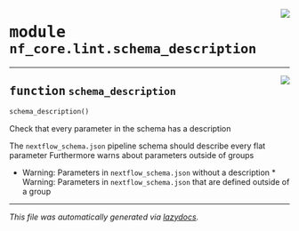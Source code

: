 <!-- markdownlint-disable -->

<a href="../../nf_core/lint/schema_description.py#L0"><img align="right" style="float:right;" src="https://img.shields.io/badge/-source-cccccc?style=flat-square"></a>

# <kbd>module</kbd> `nf_core.lint.schema_description`





---

<a href="../../nf_core/lint/schema_description.py#L4"><img align="right" style="float:right;" src="https://img.shields.io/badge/-source-cccccc?style=flat-square"></a>

## <kbd>function</kbd> `schema_description`

```python
schema_description()
```

Check that every parameter in the schema has a description 

The ``nextflow_schema.json`` pipeline schema should describe every flat parameter Furthermore warns about parameters outside of groups 

* Warning: Parameters in ``nextflow_schema.json`` without a description * Warning: Parameters in ``nextflow_schema.json`` that are defined outside of a group 




---

_This file was automatically generated via [lazydocs](https://github.com/ml-tooling/lazydocs)._
